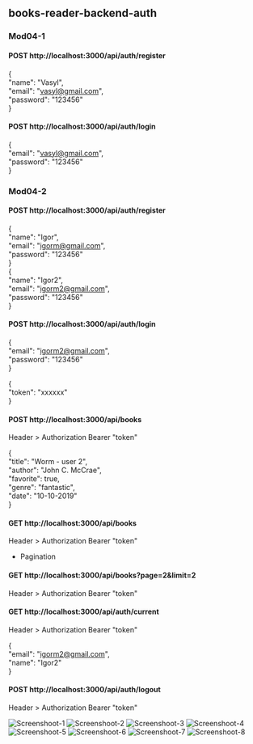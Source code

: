 ## books-reader-backend-auth
### Mod04-1

#### POST http://localhost:3000/api/auth/register  

{  
    "name": "Vasyl",  
    "email": "vasyl@gmail.com",  
    "password": "123456"  
}

#### POST http://localhost:3000/api/auth/login  

{  
    "email": "vasyl@gmail.com",   
    "password": "123456"  
}  


### Mod04-2

#### POST http://localhost:3000/api/auth/register

{  
    "name": "Igor",  
    "email": "igorm@gmail.com",  
    "password": "123456"  
}  
{  
    "name": "Igor2",  
    "email": "igorm2@gmail.com",  
    "password": "123456"  
}  

#### POST http://localhost:3000/api/auth/login

{  
    "email": "igorm2@gmail.com",  
    "password": "123456"  
}  

{  
    "token": "xxxxxx"  
}  

#### POST http://localhost:3000/api/books

Header > Authorization Bearer "token"  

{  
    "title": "Worm - user 2",  
    "author": "John C. McCrae",  
    "favorite": true,  
    "genre":  "fantastic",  
    "date": "10-10-2019"  
}  

#### GET http://localhost:3000/api/books

Header > Authorization Bearer "token"   

-  Pagination   
#### GET http://localhost:3000/api/books?page=2&limit=2

Header > Authorization Bearer "token"  

#### GET http://localhost:3000/api/auth/current

Header > Authorization Bearer "token"  

{  
    "email": "igorm2@gmail.com",  
    "name": "Igor2"  
}  

#### POST http://localhost:3000/api/auth/logout

Header > Authorization Bearer "token"   


![Screenshoot-1](./assets/screenshot-0post-reg.jpg)
![Screenshoot-2](./assets/screenshot-1post-login.jpg)
![Screenshoot-3](./assets/screenshot-2-2post.jpg)
![Screenshoot-4](./assets/screenshot-2-1post.jpg)
![Screenshoot-5](./assets/screenshot-3-2get.jpg)
![Screenshoot-6](./assets/screenshot-3-1get.jpg)
![Screenshoot-7](./assets/frontend-backend-requests-with-token.jpg)
![Screenshoot-8](./assets/process.env-and-deploy.jpg)

